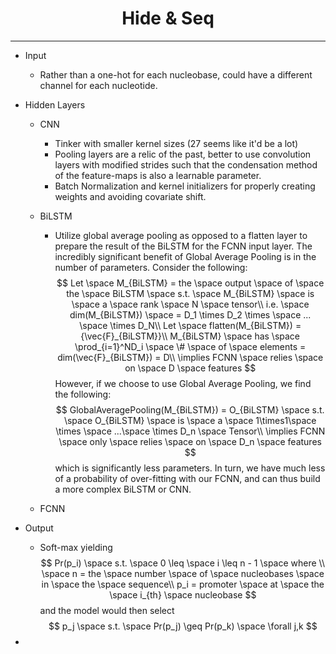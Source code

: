 <center id = 'doc-title'>
    <h1>Hide &amp; Seq</h1>    
</center>

---

* Input

  * Rather than a one-hot for each nucleobase, could have a different channel for each nucleotide.

* Hidden Layers

  * CNN

    * Tinker with smaller kernel sizes (27 seems like it'd be a lot)
    * Pooling layers are a relic of the past, better to use convolution layers with modified strides such that the condensation method of the feature-maps is also a learnable parameter.
    * Batch Normalization and kernel initializers for properly creating weights and avoiding covariate shift.

  * BiLSTM

    * Utilize global average pooling as opposed to a flatten layer to prepare the result of the BiLSTM for the FCNN input layer. The incredibly significant benefit of Global Average Pooling is in the number of parameters. Consider the following:
      $$
      Let \space M_{BiLSTM} = the \space output \space of \space the \space BiLSTM \space s.t. \space M_{BiLSTM} \space is \space a \space rank \space N \space tensor\\
      i.e. \space dim(M_{BiLSTM}) \space = D_1 \times D_2 \times \space ... \space \times D_N\\
      Let \space flatten(M_{BiLSTM}) = {\vec{F}_{BiLSTM}}\\
      M_{BiLSTM} \space has \space \prod_{i=1}^ND_i \space \# \space of \space elements = dim(\vec{F}_{BiLSTM}) = D\\
      \implies FCNN \space relies \space on \space D \space features
      $$
      However, if we choose to use Global Average Pooling, we find the following:
      $$
      GlobalAveragePooling(M_{BiLSTM}) = O_{BiLSTM} \space s.t. \space O_{BiLSTM} \space is \space a \space 1\times1\space \times \space ...\space \times D_n \space Tensor\\
      \implies FCNN \space only \space relies \space on \space D_n \space features
      $$
      which is significantly less parameters. In turn, we have much less of a probability of over-fitting with our FCNN, and can thus build a more complex BiLSTM or CNN.

  * FCNN

* Output

  * Soft-max yielding 
    $$
    Pr(p_i) \space s.t. \space 0 \leq \space i \leq n - 1 \space where \\
    \space n = the \space number \space of \space nucleobases \space in \space the \space sequence\\
    p_i = promoter \space at \space the \space i_{th} \space nucleobase
    $$
    and the model would then select
    $$
    p_j \space s.t. \space Pr(p_j) \geq Pr(p_k) \space \forall j,k
    $$

* 

